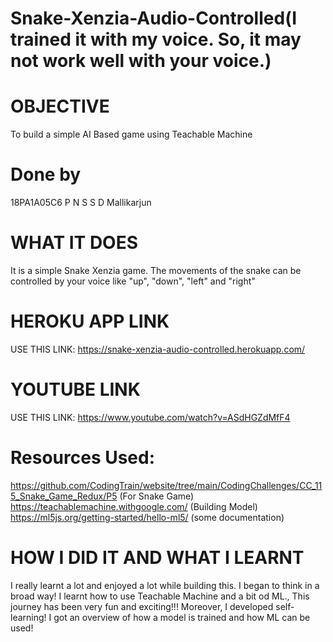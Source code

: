 # Snake-Xenzia-Audio-Controlled(I trained it with my voice. So, it may not work well with your voice.)

# OBJECTIVE
To build a simple AI Based game using Teachable Machine
# Done by
18PA1A05C6 P N S S D Mallikarjun

# WHAT IT DOES

It is a simple Snake Xenzia game. The movements of the snake can be controlled by your voice like "up", "down", "left" and "right"

# HEROKU APP LINK
USE THIS LINK: https://snake-xenzia-audio-controlled.herokuapp.com/

# YOUTUBE LINK
USE THIS LINK: https://www.youtube.com/watch?v=ASdHGZdMfF4


# Resources Used:
https://github.com/CodingTrain/website/tree/main/CodingChallenges/CC_115_Snake_Game_Redux/P5 (For Snake Game) <br />
https://teachablemachine.withgoogle.com/ (Building Model) <br />
https://ml5js.org/getting-started/hello-ml5/ (some documentation) <br />

# HOW I DID IT AND WHAT I LEARNT
I really learnt a lot and enjoyed a lot while building this. I began to think in a broad way! I learnt how  to use Teachable Machine and a bit od ML., This journey has been very fun and exciting!!! Moreover, I developed self-learning!
I got an overview of how a model is trained and how ML can be used!
 
